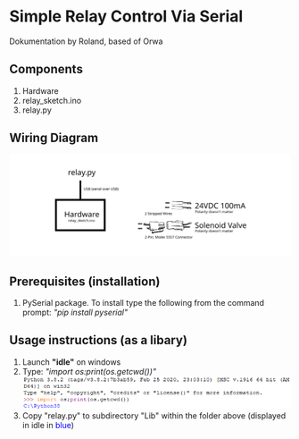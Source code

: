 # Simple Relay Control Via Serial
Dokumentation by Roland, based of Orwa

## Components
1. Hardware
2. relay_sketch.ino
3. relay.py

## Wiring Diagram
![Wiring Diagram](https://github.com/Ron-van-Doom/USB-to-Relay/blob/master/Wiring%20Diagram.svg)

## Prerequisites (installation)
1. PySerial package. To install type the following from the command prompt:
    *"pip install pyserial"*

## Usage instructions (as a libary)
1. Launch **"idle"** on windows
2. Type: *"import os:print(os.getcwd())"*
![Python Screenshot](https://github.com/Ron-van-Doom/USB-to-Relay/blob/master/Python.PNG)
3. Copy "relay.py" to subdirectory "Lib" within the folder above (displayed in idle in <span style="color:blue">blue</span>)
